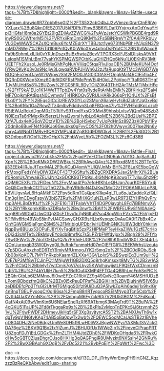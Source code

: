 https://viewer.diagrams.net/?tags=%7B%7D&highlight=0000ff&edit=_blank&layers=1&nav=1&title=usecase-diagram.drawio#R7Zpbb9sgGIZ%2FTS5X2cbO4bJJ2vVimzpl0rarCtnERiVgYXLarx%2Bu8QknDfESZ017U5kPDPb7PnwB3B6YLDafOYyjryxApOdYwaYHpj3HGfaH8m8a2GYBt29lgZDjIAvZZWCG%2FyAVzJstcYCSWkPBGBE4rgd9RinyRS0GOWfrerM5I%2FVRYxiiRmDmQ9KM%2FsSBiNRreVYZf0A4jPKRbUvVLGDeWAWSCAZsXQmBux6YcMZEdrXYTBBJtct1ye6731NbPBhHVJjc8N379mMD7BWej7%2BEiTd1l09Pn1QvK0iW6oXVw4ptroDsRYotC%2BN1hAWaxdBPa9bSbhmLxILIki0vYRJnDszxBslBx5wtaZBevVTPGRX3cIFJSsIDIisksA9VhTLelqqM1SMhLtBm77vahYKSPMQWSPCtbKJuGHjZHQo6kNu1Li0EKhRV3MtjUEETFh2XusoLJe0RMjsGMtPgNuVVliijqC5tqaR1vJIoaCB%2BUMeKUN4OofIYRwQKvKp3v0s9NcIjw3LgwqaRVbPJHWn6J2zJfaRuqqKt9TMc3WiGD7WeBOQhEo2epOJwW2kWpw2Sht2FMO0JAG0ICGASFfOngkMaf4RCIE5fIo4FZDQRnD0XWcq5Xmz6Gjb6tDXFRsfPMoPmVEi4H0icLZPoVpoiYTtaR063THgfTJyMiUHdSs8%2BUZow%2FG05FRL9DyTOliZ0K43ThH2ArTMzMTjMxIHFeu%2FfF9kA1EUo1K14WeTTTpbZw4Yst0sRydeRtArMaEMk%2BfKirks2FSaMMF7OpjkmRAtBgsN0CvmydyTj41RKOQy5VRULHARk366pPr1O4UX%2FsBf9Lq0Y%2FY%2BEgsGlCc3zREWXGYLcj2SMonX6aIwHyfsBdZclnYJqGxyBdE%2Bq616c1OaZRcwZlTz4mIbvFdddvnSLq8FBQge47lv%2FVHEddKpLczc9RStEWJzRekdDgpM0zT5TtiYvS9TrpdYxsGfXMvt89hhsbLvIsvVjQm948Szb3N0lEcsTa6rPMgxRki5erzrLHval2yxrsHytbLp9ApME%2B6%2Bd2Usl%2BPZXtfA7Ldx4eXG6qVZOtzV1D%2B%2BoHSvbcr7yUoPdHnSz89Z3zK0PbV1Py20dn9o6BuvFN4fG6KJo6Geubks0gFvvCOS%2FOl2h0Vwyv3007Ise2Nn6vshry4aWNoDTMRvHfQA0YMPU44tZp81Gd9DWOkvL%2BB1%2Fk3GO%2B1B3Ddbps67tObl%2BrOHpX%2FhbWyeL5b%2FOZM3L%2Fz8Cd38B


https://viewer.diagrams.net/?tags=%7B%7D&highlight=0000ff&edit=_blank&layers=1&nav=1&title=Final_project.drawio#R7Zxbk5s2FMc%2FjadP2eEOftxrttN06qk7k01fOjJojSaAiJDXpp%2B%2B0oKMkXDW2WBku%2BRhAwcQ4vz%2BRxxd8MS%2BTTcfCcjj33EEk4llRJuJfTexrMAL2F9uKCuD4xmVYUlQVJnMxjBH%2F8LaKE5boQgWrRMpxglFedsY4iyDIW3ZACF43T7tGSftu%2BZgCRXDPASJav2MIhrXj%2BUajf0RomUs7mwa9ZEUiJNrQxGDCK93TPb9xL4lGNNqK93cwoT7Tviluu5hz9FtxQjM6CEXPJt%2FlDeuN%2FvyMaa4fPo7efqHfKhLeQHJqn7gurK0FB5Yx4jCeQ5Cvr9mkCf2TUzThO2ZbJPgVRbBqN4DJKwZMoD2zTPO6ANIUcLpP8LkBVIUgvrAvL6HqAMkFG72Ppy5dRmTGsQppKRkp4gLTLu6pJaZaddeXzfQLIEm3gHmCDygFspyW3bjS7ZRu%2FMHXGt1uNZLaP3wLR9731ZYHPhQvPrvmp3AHLBpDrKtJf%2F%2FE16iTBTFalaVVh1T4DGP0javghL8Fd7iBBNmyXAG%2BY1RkkgmkKBlxnZDRgAy%2Bw3nw%2BAl1%2FWBFEURv81Nl0AaVQwrg8BtyWDbjOzIwOtQgX0sEThvx1c7gN6Itu97so48qxWIrrEVxs%2F5VjipFD5TfWv6Hc49WoS5inPvU4CSswyCHXR9sHLbrKypqzcOvAuOA0f17bBx4CvOnYGiWGMSjaFgmZ6MS%2FMrIbigUPDbr1vHUEMhGNK3U8W3dbY0hkHwNqpBw8BUux53OPuFJ8YlXvFagBfIb5zxP2HIPMePTeyHkaZlWu1GzfE7crHpoDj3d3cWTe%2BkMqyEYc6dbBmrfKc7s5LPZrbFWfdvjox%2Bqh29%2FfYb7SwGEWy%2F7doTGEQw1Q7k7PV5ijEUGK%2F2oI8lhKftndbVI80TXEI44rLsQOqUurpxqb3SW0Dyyq0jL9uftnkFunmpHd07mOIEFfGIi%2BEKWrhsUzcutac7p5DGuAhxzhpED6TcY9miyMfUrmogJYK2r5mg2p%2F%2BC0dRObJSckXb08xKpKC7L7MYFnRkpbKaam4ZLXXs43GVLpIxS%2BSwpIEq3Um9uH%2FvE7kP3Mf8wTCJinFCt1MNjuW11GB2DXQ5g8rhgKmssxjt8MyTG%2B2w1AS%2Fn1CbQ%2BbleIy17wtCmik7gVi7oLkyz5KWplhqwjjstLF9QEtWxCDnmznBL4i5%2BU%2F4bYUIjH7lun5%2BdfOuf4XMP4EFTGa4QBRhLvcFphSnPIC%2BQhrGtbLb6IZMMnxJ6l0wrEFZqC1fIbVZZ9g49QvNc2RoamY46MSHfUDzBLPomi9DbdzfmQj8kC%2BZv0j5xPeuDFPsf%2BGlXHn%2BVBjuNnW51V65uzeDBDEfcPp3TfsGI2UtrMTGMiggS0jfzI9UiDuQ3A5IwkZgAih6adeji1x9hxlGr4nBnqTGEUPyoogCr0gI66sa%2FmpB8rIRTyqocoRSEIMNyp3Tcn5Csb%2FCvttd4UaXVYmNSrc%2B%2FQnhquM6Fy7ck9Gj7V29U5GBGM%2FdKcoLjOafN4xAt09wVImKtn6U6NElarSneRzXf69ATbmgK3MAgTrd9T%2BuPA%2F4cGKU51FaUP%2Fd8rTkggaRp9x%2B%2BkPIs2vMcpTnEPKcSjJ6tzynnhZ51vU%2FrjwPWDF2DHmevJikHq5rSF3Xg3svjtyrcA5ST2%2BANXUwTh6w1xdgTy9gV1N6fvKAg74AB5oBa0pwTx2wb%2FQEWC5ocMCaUsSTB2z1BVheqD804DHJ2jNe0BdgzUmWe8DH5f9LwH0lWXJBgwNWPycYAXMufSVZckGDA76gz%2BKV9Q1Bx2fxYjZumJ%2BHUOfUx1WWe2lp%2FireveClPrapPRTU8ZgqFDJYjEtLGDGx%2FmZLTHM4iJtdZDh0%2FWDKoOHgda6%2FRwkCdHw5cGBTCZjuaDhgrOJso8HXHg3qQAGPhgjR8UMvzkt6NXSsih42GNRu%2F2%2BwXGBAohGXOgB%2FvDc5221%2BvbPqEjY%2FgWrf%2Fwc%3D

doc --> https://docs.google.com/document/d/13D_DP_jTrhyWnrEmgPH9irtGNZ_KqzzzzBzReQKbAbw/edit?usp=sharing